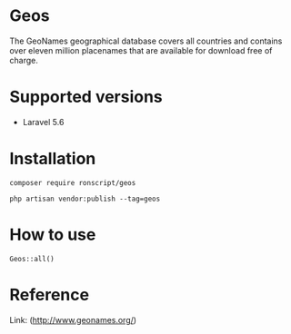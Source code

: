# Geos
The GeoNames geographical database covers all countries and contains over eleven million placenames that are available for download free of charge.

# Supported versions
- Laravel 5.6

# Installation
`composer require ronscript/geos`

`php artisan vendor:publish --tag=geos`

# How to use
`Geos::all()`

# Reference
Link: (http://www.geonames.org/)
